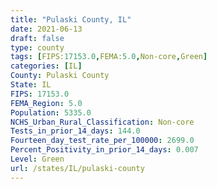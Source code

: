 ```yaml
---
title: "Pulaski County, IL"
date: 2021-06-13
draft: false
type: county
tags: [FIPS:17153.0,FEMA:5.0,Non-core,Green]
categories: [IL]
County: Pulaski County
State: IL
FIPS: 17153.0
FEMA_Region: 5.0
Population: 5335.0
NCHS_Urban_Rural_Classification: Non-core
Tests_in_prior_14_days: 144.0
Fourteen_day_test_rate_per_100000: 2699.0
Percent_Positivity_in_prior_14_days: 0.007
Level: Green
url: /states/IL/pulaski-county
---
```



